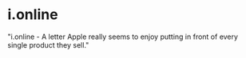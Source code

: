 # i.online

"i.online - A letter Apple really seems to enjoy putting in front of every single product they sell."
